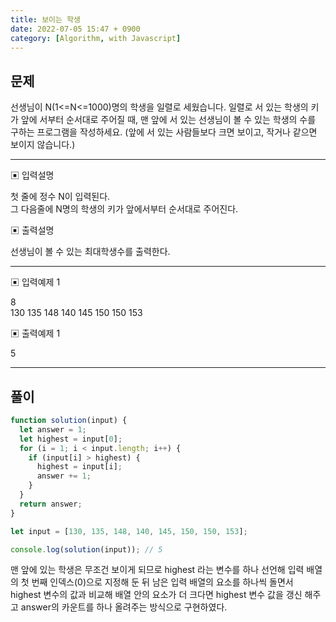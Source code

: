```yaml
---
title: 보이는 학생
date: 2022-07-05 15:47 + 0900
category: [Algorithm, with Javascript]
---
```


## 문제

선생님이 N(1<=N<=1000)명의 학생을 일렬로 세웠습니다.
일렬로 서 있는 학생의 키가 앞에 서부터 순서대로 주어질 때, 맨 앞에 서 있는 선생님이 볼 수 있는 학생의 수를 구하는 프로그램을 작성하세요. (앞에 서 있는 사람들보다 크면 보이고, 작거나 같으면 보이지 않습니다.)

<hr>

▣ 입력설명

첫 줄에 정수 N이 입력된다.  
그 다음줄에 N명의 학생의 키가 앞에서부터 순서대로 주어진다.

▣ 출력설명

선생님이 볼 수 있는 최대학생수를 출력한다.

<hr>

▣ 입력예제 1

8  
130 135 148 140 145 150 150 153

▣ 출력예제 1

5

<hr>

## 풀이

```js
function solution(input) {
  let answer = 1;
  let highest = input[0];
  for (i = 1; i < input.length; i++) {
    if (input[i] > highest) {
      highest = input[i];
      answer += 1;
    }
  }
  return answer;
}

let input = [130, 135, 148, 140, 145, 150, 150, 153];

console.log(solution(input)); // 5
```

맨 앞에 있는 학생은 무조건 보이게 되므로 highest 라는 변수를 하나 선언해 입력 배열의 첫 번째 인덱스(0)으로 지정해 둔 뒤 남은 입력 배열의 요소를 하나씩 돌면서 highest 변수의 값과 비교해 배열 안의 요소가 더 크다면 highest 변수 값을 갱신 해주고 answer의 카운트를 하나 올려주는 방식으로 구현하였다.
